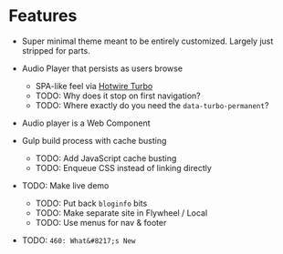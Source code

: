 # Features

- Super minimal theme meant to be entirely customized. Largely just stripped for parts.

- Audio Player that persists as users browse
  - SPA-like feel via [Hotwire Turbo](https://turbo.hotwire.dev/)
  - TODO: Why does it stop on first navigation?
  - TODO: Where exactly do you need the `data-turbo-permanent`?

- Audio player is a Web Component
  
- Gulp build process with cache busting
  - TODO: Add JavaScript cache busting
  - TODO: Enqueue CSS instead of linking directly

- TODO: Make live demo
  - TODO: Put back `bloginfo` bits
  - TODO: Make separate site in Flywheel / Local
  - TODO: Use menus for nav & footer

- TODO: `460: What&#8217;s New`